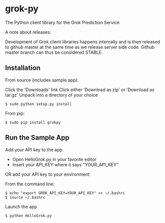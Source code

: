 # grok-py
 
The Python client library for the Grok Prediction Service

A note about releases:

Development of Grok client libraries happens internally and
is then released to github master at the same time as we
release server side code. Github master branch can thus
be considered STABLE.

## Installation

From source (includes sample app):

Click the 'Downloads' link
Click either 'Download as zip' or 'Download as tar.gz'
Unpack into a directory of your choice

    $ sudo python setup.py install

From pip:

    $ sudo pip install grokpy

## Run the Sample App

Add your API key to the app

 * Open HelloGrok.py in your favorite editor
 * Insert your API_KEY where it says "YOUR_API_KEY"

OR add your API key to your environment

From the command line:

    $ echo "export GROK_API_KEY=YOUR_API_KEY" >> ~/.bashrc
    $ source ~/.bashrc

Launch the app

    $ python HelloGrok.py
